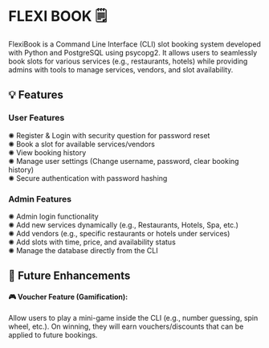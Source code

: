 <h1>FLEXI BOOK 🗒️</h1>
FlexiBook is a Command Line Interface (CLI) slot booking system developed with Python and PostgreSQL using psycopg2. It allows users to seamlessly book slots for various services (e.g., restaurants, hotels) while providing admins with tools to manage services, vendors, and slot availability.</br>

<h2>💡 Features</h2>
<h3>User Features</h3>
✺ Register & Login with security question for password reset </br>
✺ Book a slot for available services/vendors  </br>
✺ View booking history  </br>
✺ Manage user settings (Change username, password, clear booking history)  </br>
✺ Secure authentication with password hashing  </br>
<h3>Admin Features</h3>
✺ Admin login functionality  </br>
✺ Add new services dynamically (e.g., Restaurants, Hotels, Spa, etc.)  </br>
✺ Add vendors (e.g., specific restaurants or hotels under services)  </br>
✺ Add slots with time, price, and availability status  </br>
✺ Manage the database directly from the CLI  </br>

<h2>🧩 Future Enhancements</h2>
<h4>🎮 Voucher Feature (Gamification):</h4>
Allow users to play a mini-game inside the CLI (e.g., number guessing, spin wheel, etc.). On winning, they will earn vouchers/discounts that can be applied to future bookings.
